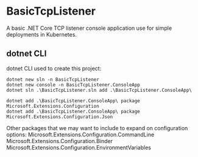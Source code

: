 # BasicTcpListener

A basic .NET Core TCP listener console application use for simple deployments in Kubernetes. 


## dotnet CLI

dotnet CLI used to create this project:

```ps1: In C:\src\github.com\ongzhixian\BasicTcpListener
dotnet new sln -n BasicTcpListener
dotnet new console -n BasicTcpListener.ConsoleApp
dotnet sln .\BasicTcpListener.sln add .\BasicTcpListener.ConsoleApp\

dotnet add .\BasicTcpListener.ConsoleApp\ package Microsoft.Extensions.Configuration
dotnet add .\BasicTcpListener.ConsoleApp\ package Microsoft.Extensions.Configuration.Json

```

Other packages that we may want to include to expand on configuration options:
Microsoft.Extensions.Configuration.CommandLine
Microsoft.Extensions.Configuration.Binder
Microsoft.Extensions.Configuration.EnvironmentVariables 